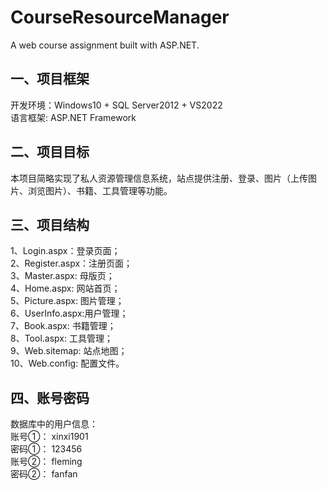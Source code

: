 # CourseResourceManager
A web course assignment built with ASP.NET.
## 一、项目框架
开发环境：Windows10 + SQL Server2012 + VS2022<br/>
语言框架: ASP.NET Framework
## 二、项目目标
本项目简略实现了私人资源管理信息系统，站点提供注册、登录、图片（上传图片、浏览图片）、书籍、工具管理等功能。
## 三、项目结构
1、Login.aspx：登录页面；<br/>
2、Register.aspx：注册页面；<br/>
3、Master.aspx: 母版页；<br/>
4、Home.aspx: 网站首页；<br/>
5、Picture.aspx: 图片管理；<br/>
6、UserInfo.aspx:用户管理；<br/>
7、Book.aspx: 书籍管理；<br/>
8、Tool.aspx: 工具管理；<br/>
9、Web.sitemap: 站点地图；<br/>
10、Web.config: 配置文件。
## 四、账号密码
数据库中的用户信息：<br/>
账号①：	xinxi1901<br/>
密码①：	123456<br/>
账号②：	fleming<br/>
密码②：	fanfan
